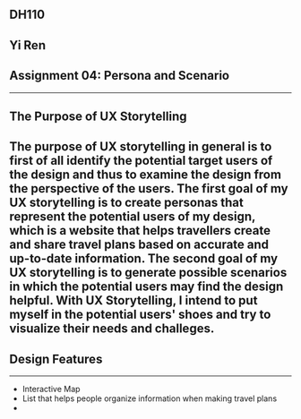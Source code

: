 ## DH110 
## Yi Ren
## Assignment 04: Persona and Scenario 
---
## The Purpose of UX Storytelling 
The purpose of UX storytelling in general is to first of all identify the potential target users of the design and thus to examine the design from the perspective of the users. The first goal of my UX storytelling is to create personas that represent the potential users of my design, which is a website that helps travellers create and share travel plans based on accurate and up-to-date information. The second goal of my UX storytelling is to generate possible scenarios in which the potential users may find the design helpful. With UX Storytelling, I intend to put myself in the potential users' shoes and try to visualize their needs and challeges. 
---

## Design Features 
---
* Interactive Map 
* List that helps people organize information when making travel plans 
* 
